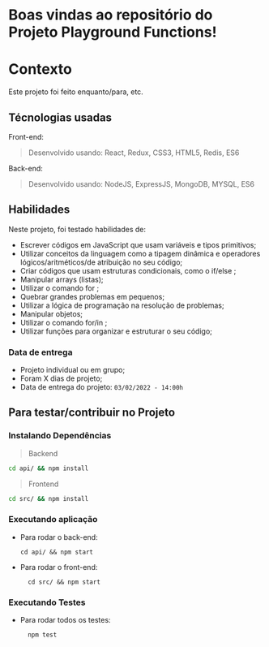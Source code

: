 # Boas vindas ao repositório do Projeto Playground Functions!
# Contexto
Este projeto foi feito enquanto/para, etc.

## Técnologias usadas

Front-end:
> Desenvolvido usando: React, Redux, CSS3, HTML5, Redis, ES6

Back-end:
> Desenvolvido usando: NodeJS, ExpressJS, MongoDB, MYSQL, ES6

## Habilidades

Neste projeto, foi testado habilidades de:

- Escrever códigos em JavaScript que usam variáveis e tipos primitivos;
- Utilizar conceitos da linguagem como a tipagem dinâmica e operadores lógicos/aritméticos/de atribuição no seu código;
- Criar códigos que usam estruturas condicionais, como o if/else ;
- Manipular arrays (listas);
- Utilizar o comando for ;
- Quebrar grandes problemas em pequenos;
- Utilizar a lógica de programação na resolução de problemas;
- Manipular objetos;
- Utilizar o comando for/in ;
- Utilizar funções para organizar e estruturar o seu código;

### Data de entrega

- Projeto individual ou em grupo;
- Foram X dias de projeto;
- Data de entrega do projeto: `03/02/2022 - 14:00h`

## Para testar/contribuir no Projeto

### Instalando Dependências

> Backend
```bash
cd api/ && npm install
``` 
> Frontend
```bash
cd src/ && npm install
``` 
### Executando aplicação

* Para rodar o back-end:

  ```
  cd api/ && npm start
  ```
* Para rodar o front-end:

  ```
    cd src/ && npm start
  ```

### Executando Testes

* Para rodar todos os testes:

  ```
    npm test
  ```